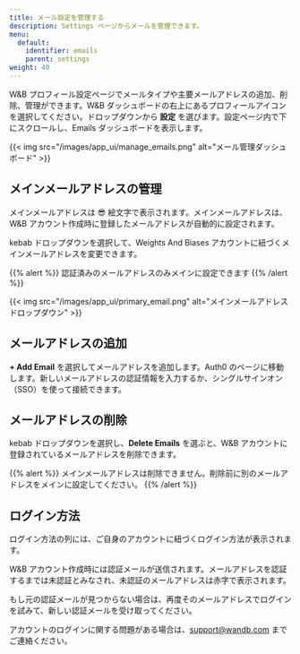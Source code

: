 ```yaml
---
title: メール設定を管理する
description: Settings ページからメールを管理できます。
menu:
  default:
    identifier: emails
    parent: settings
weight: 40
---
```


W&B プロフィール設定ページでメールタイプや主要メールアドレスの追加、削除、管理ができます。W&B ダッシュボードの右上にあるプロフィールアイコンを選択してください。ドロップダウンから **設定** を選びます。設定ページ内で下にスクロールし、Emails ダッシュボードを表示します。

{{< img src="/images/app_ui/manage_emails.png" alt="メール管理ダッシュボード" >}}

## メインメールアドレスの管理

メインメールアドレスは 😎 絵文字で表示されます。メインメールアドレスは、W&B アカウント作成時に登録したメールアドレスが自動的に設定されます。

kebab ドロップダウンを選択して、Weights And Biases アカウントに紐づくメインメールアドレスを変更できます。

{{% alert %}}
認証済みのメールアドレスのみメインに設定できます
{{% /alert %}}

{{< img src="/images/app_ui/primary_email.png" alt="メインメールアドレス ドロップダウン" >}}

## メールアドレスの追加

**+ Add Email** を選択してメールアドレスを追加します。Auth0 のページに移動します。新しいメールアドレスの認証情報を入力するか、シングルサインオン（SSO）を使って接続できます。

## メールアドレスの削除

kebab ドロップダウンを選択し、**Delete Emails** を選ぶと、W&B アカウントに登録されているメールアドレスを削除できます。

{{% alert %}}
メインメールアドレスは削除できません。削除前に別のメールアドレスをメインに設定してください。
{{% /alert %}}

## ログイン方法

ログイン方法の列には、ご自身のアカウントに紐づくログイン方法が表示されます。

W&B アカウント作成時には認証メールが送信されます。メールアドレスを認証するまでは未認証とみなされ、未認証のメールアドレスは赤字で表示されます。

もし元の認証メールが見つからない場合は、再度そのメールアドレスでログインを試みて、新しい認証メールを受け取ってください。

アカウントのログインに関する問題がある場合は、support@wandb.com までご連絡ください。